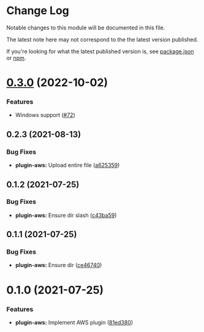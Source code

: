 # Change Log

Notable changes to this module will be documented in this file.

The latest note here may not correspond to the the latest version published.

If you're looking for what the latest published version is, see [package.json](./package.json)
or [npm](https://www.npmjs.com/package/@prpl/plugin-aws).

# [0.3.0](https://github.com/tyhopp/prpl/compare/@prpl/core@0.3.5...@prpl/core@0.4.0) (2022-10-02)

### Features

* Windows support ([#72](https://github.com/tyhopp/prpl/pull/72))

## 0.2.3 (2021-08-13)

### Bug Fixes

* **plugin-aws:** Upload entire file ([a625359](https://github.com/tyhopp/prpl/commit/a62535922d8f675a1bd724301295080343addd64))

## 0.1.2 (2021-07-25)

### Bug Fixes

* **plugin-aws:** Ensure dir slash ([c43ba59](https://github.com/tyhopp/prpl/commit/c43ba59151266927f9d9aa3301d0698b8a3494c2))

## 0.1.1 (2021-07-25)

### Bug Fixes

* **plugin-aws:** Ensure dir ([ce46740](https://github.com/tyhopp/prpl/commit/ce46740e7b7872943bf454c453cc0c19fa5e18fa))

# 0.1.0 (2021-07-25)

### Features

* **plugin-aws:** Implement AWS plugin ([81ed380](https://github.com/tyhopp/prpl/commit/81ed380334a2d1ba8bd60278003aac269e8cc44c))
